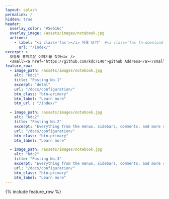 ```yaml
---
layout: splash
permalink: /
hidden: true
header:
  overlay_color: "#5e616c"
  overlay_image: /assets/images/notebook.jpg
  actions:
    - label: "<i class='fas'></i> 목록 보기"  #<i class='fas fa-download'></i> Install now
      url: "/index/"
excerpt: >
  오늘도 흥미로운 이야기를 찾아<br />
  <small><a href="https://github.com/kdc7140">github Address</a></small>
feature_row:
  - image_path: /assets/images/notebook.jpg
    alt: "kdc1"
    title: "Posting No.1"
    excerpt: "detal"
    url: "/docs/configuration/"
    btn_class: "btn—primary"
    btn_label: "Learn more"
    btn_url : "/index/"

  - image_path: /assets/images/notebook.jpg
    alt: "kdc2"
    title: "Posting No.2"
    excerpt: "Everything from the menus, sidebars, comments, and more can be configured or set with YAML Front Matter."
    url: "/docs/configuration/"
    btn_class: "btn—primary"
    btn_label: "Learn more"

  - image_path: /assets/images/notebook.jpg
    alt: "kdc2"
    title: "Posting No.3"
    excerpt: "Everything from the menus, sidebars, comments, and more can be configured or set with YAML Front Matter."
    url: "/docs/configuration/"
    btn_class: "btn—primary"
    btn_label: "Learn more"
---
```

{% include feature_row %}
